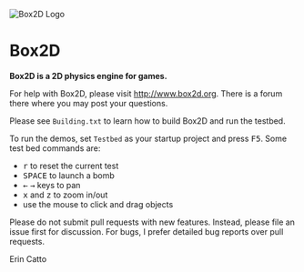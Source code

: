 ![Box2D Logo](http://box2d.org/images/icon.gif)

# Box2D 

**Box2D is a 2D physics engine for games.**

For help with Box2D, please visit http://www.box2d.org. There is a forum there where you may post your questions.

Please see `Building.txt` to learn how to build Box2D and run the testbed.

To run the demos, set `Testbed` as your startup project and press <kbd>F5</kbd>. Some test bed commands are:

- <kbd>r</kbd> to reset the current test
- <kbd>SPACE</kbd> to launch a bomb
- <kbd>&larr;</kbd> <kbd>&rarr;</kbd> keys to pan
- <kbd>x</kbd> and <kbd>z</kbd> to zoom in/out
- use the mouse to click and drag objects

Please do not submit pull requests with new features. Instead, please file an issue first for discussion. For bugs, I prefer detailed bug reports over pull requests.

Erin Catto
